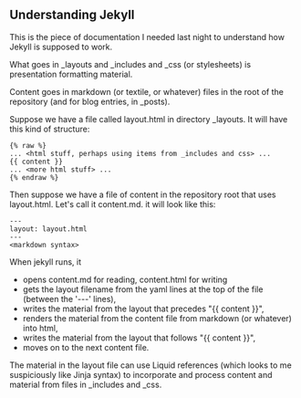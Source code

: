 ---
---
## Understanding Jekyll ##

This is the piece of documentation I needed last night to understand
how Jekyll is supposed to work.

What goes in _layouts and _includes and _css (or stylesheets) is
presentation formatting material.

Content goes in markdown (or textile, or whatever) files in the root
of the repository (and for blog entries, in _posts).

Suppose we have a file called layout.html in directory _layouts. It
will have this kind of structure:

    {% raw %}
    ... <html stuff, perhaps using items from _includes and css> ...
    {{ content }}
    ... <more html stuff> ...
    {% endraw %}

Then suppose we have a file of content in the repository root that
uses layout.html. Let's call it content.md. it will look like this:

    ---
    layout: layout.html
    ---
    <markdown syntax>

When jekyll runs, it

 * opens content.md for reading, content.html for writing
 * gets the layout filename from the yaml lines at the top of the file
   (between the '---' lines),
 * writes the material from the layout that precedes "&#123;&#123; content }}",
 * renders the material from the content file from markdown (or whatever) into html,
 * writes the material from the layout that follows "&#123;&#123; content }}",
 * moves on to the next content file.

The material in the layout file can use Liquid references (which looks
to me suspiciously like Jinja syntax) to incorporate and process
content and material from files in _includes and _css.
